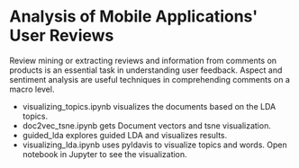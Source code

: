 # Analysis of Mobile Applications' User Reviews
Review mining or extracting reviews and information from comments on products is an essential task in understanding user feedback. Aspect and sentiment analysis are useful techniques in comprehending comments on a macro level.
* visualizing_topics.ipynb visualizes the documents based on the LDA topics.
* doc2vec_tsne.ipynb gets Document vectors and tsne visualization.
* guided_lda explores guided LDA and visualizes results.
* visualizing_lda.ipynb uses pyldavis to visualize topics and words. Open notebook in Jupyter to see the visualization.

